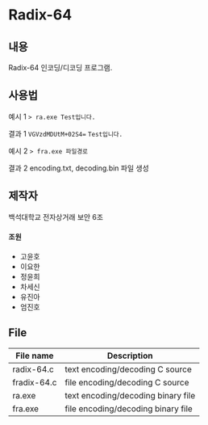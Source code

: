 # Radix-64
## 내용
Radix-64 인코딩/디코딩 프로그램.

## 사용법
예시 1
`> ra.exe Test입니다.`

결과 1
`VGVzdMDUtM+02S4=`
`Test입니다.`

예시 2
`> fra.exe 파일경로`

결과 2
encoding.txt, decoding.bin 파일 생성

## 제작자
백석대학교 전자상거래 보안 6조
#### 조원
* 고윤호
* 이요한
* 정윤희
* 차세신
* 유진아
* 엄진호

## File
| File name | Description |
| ----- | ----- |
| radix-64.c  | text encoding/decoding C source |
| fradix-64.c | file encoding/decoding C source |
| ra.exe | text encoding/decoding binary file |
| fra.exe | file encoding/decoding binary file |
